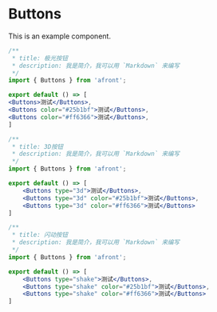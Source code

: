 <!--
 * @Author: jay
 * @Date: 2024-04-16 10:32:26
 * @LastEditTime: 2024-04-16 14:57:44
 * @Description: file content
-->

# Buttons
This is an example component.

```jsx
/**
 * title: 极光按钮
 * description: 我是简介，我可以用 `Markdown` 来编写
 */
import { Buttons } from 'afront';

export default () => [
<Buttons>测试</Buttons>,
<Buttons color="#25b1bf">测试</Buttons>,
<Buttons color="#ff6366">测试</Buttons>,
]
```

```jsx
/**
 * title: 3D按钮
 * description: 我是简介，我可以用 `Markdown` 来编写
 */
import { Buttons } from 'afront';

export default () => [
    <Buttons type="3d">测试</Buttons>,
    <Buttons type="3d" color="#25b1bf">测试</Buttons>,
    <Buttons type="3d" color="#ff6366">测试</Buttons>
]
```


```jsx
/**
 * title: 闪动按钮
 * description: 我是简介，我可以用 `Markdown` 来编写
 */
import { Buttons } from 'afront';

export default () => [
    <Buttons type="shake">测试</Buttons>,
    <Buttons type="shake" color="#25b1bf">测试</Buttons>,
    <Buttons type="shake" color="#ff6366">测试</Buttons>
]
```